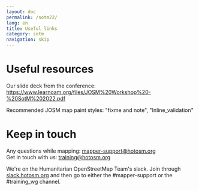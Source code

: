 ```yaml
---
layout: doc
permalink: /sotm22/
lang: en
title: Useful links
category: sotm
navigation: skip
---
```


Useful resources
============

Our slide deck from the conference: https://www.learnoam.org/files/JOSM%20Workshop%20-%20SotM%202022.pdf

Recommended JOSM map paint styles: "fixme and note", "Inline_validation"


Keep in touch
=============

Any questions while mapping: [mapper-support@hotosm.org](mailto:mapper-support@hotosm.org) <br/>
Get in touch with us: [training@hotosm.org](mailto:training@hotosm.org)

We're on the Humanitarian OpenStreetMap Team's slack. Join through [slack.hotosm.org](https://slack.hotosm.org) and then go to either the #mapper-support or the #training_wg channel.
